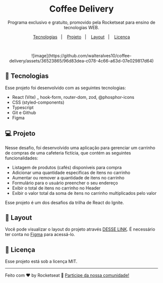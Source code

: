 <h1 align="center"> Coffee Delivery </h1>

<p align="center">
Programa exclusivo e gratuito, promovido pela Rocketseat para ensino de tecnologias WEB. <br/>
</p>

<p align="center">
  <a href="#-tecnologias">Tecnologias</a>&nbsp;&nbsp;&nbsp;|&nbsp;&nbsp;&nbsp;
  <a href="#-projeto">Projeto</a>&nbsp;&nbsp;&nbsp;|&nbsp;&nbsp;&nbsp;
  <a href="#-layout">Layout</a>&nbsp;&nbsp;&nbsp;|&nbsp;&nbsp;&nbsp;
  <a href="#memo-licença">Licença</a>
</p>

<br>

<p align="center">
  ![image](https://github.com/walteralves10/coffee-delivery/assets/36523865/96d83dea-c078-4c66-a63d-07e029817d64)
</p>

## 🚀 Tecnologias

Esse projeto foi desenvolvido com as seguintes tecnologias:

- React (Vite) _ hook-form, router-dom, zod, @phosphor-icons
- CSS (styled-components)
- Typescript
- Git e Github
- Figma

## 💻 Projeto

Nesse desafio, foi desenvolvido uma aplicação para gerenciar um carrinho de compras de uma cafeteria fictícia, que contém as seguintes funcionalidades:

- Listagem de produtos (cafés) disponíveis para compra
- Adicionar uma quantidade específicas de itens no carrinho
- Aumentar ou remover a quantidade de itens no carrinho
- Formulário para o usuário preencher o seu endereço
- Exibir o total de itens no carrinho no Header
- Exibir o valor total da soma de itens no carrinho multiplicados pelo valor

Esse projeto é um dos desafios da trilha de React do Ignite.

## 🔖 Layout

Você pode visualizar o layout do projeto através [DESSE LINK](https://www.figma.com/file/PYFc0mbnOMjX08lLfDoNK8/Coffee-Delivery-%E2%80%A2-Desafio-React-(Copy)?type=design&node-id=13024-587&mode=design&t=U7JdD0JgNzA9byK3-0). É necessário ter conta no [Figma](https://figma.com) para acessá-lo.

## :memo: Licença

Esse projeto está sob a licença MIT.

---

Feito com ♥ by Rocketseat :wave: [Participe da nossa comunidade!](https://discord.gg/rocketseat)

